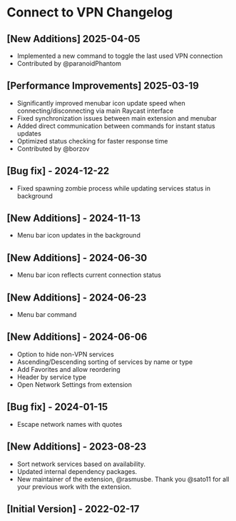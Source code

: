 # Connect to VPN Changelog

## [New Additions] 2025-04-05

- Implemented a new command to toggle the last used VPN connection
- Contributed by @paranoidPhantom

## [Performance Improvements] 2025-03-19

- Significantly improved menubar icon update speed when connecting/disconnecting via main Raycast interface
- Fixed synchronization issues between main extension and menubar
- Added direct communication between commands for instant status updates
- Optimized status checking for faster response time
- Contributed by @borzov

## [Bug fix] - 2024-12-22

- Fixed spawning zombie process while updating services status in background

## [New Additions] - 2024-11-13

- Menu bar icon updates in the background

## [New Additions] - 2024-06-30

- Menu bar icon reflects current connection status

## [New Additions] - 2024-06-23

- Menu bar command

## [New Additions] - 2024-06-06

- Option to hide non-VPN services
- Ascending/Descending sorting of services by name or type
- Add Favorites and allow reordering
- Header by service type
- Open Network Settings from extension

## [Bug fix] - 2024-01-15

- Escape network names with quotes

## [New Additions] - 2023-08-23

- Sort network services based on availability.
- Updated internal dependency packages.
- New maintainer of the extension, @rasmusbe. Thank you @sato11 for all your previous work with the extension.

## [Initial Version] - 2022-02-17
